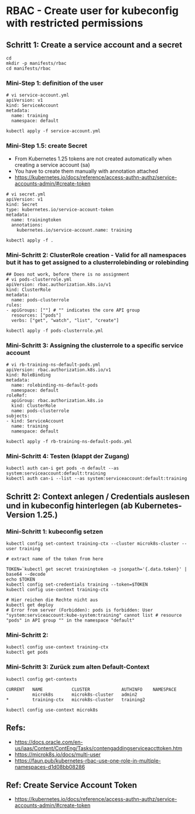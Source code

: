 # RBAC - Create user for kubeconfig with restricted permissions

## Schritt 1: Create a service account and a secret 

```
cd 
mkdir -p manifests/rbac
cd manifests/rbac
```

###  Mini-Step 1: definition of the user 

```
# vi service-account.yml 
apiVersion: v1
kind: ServiceAccount
metadata:
  name: training
  namespace: default
```

```
kubectl apply -f service-account.yml 
```

### Mini-Step 1.5: create Secret

  * From Kubernetes 1.25 tokens are not created automatically when creating a service account (sa)
  * You have to create them manually with annotation attached 
  * https://kubernetes.io/docs/reference/access-authn-authz/service-accounts-admin/#create-token

```
# vi secret.yml 
apiVersion: v1
kind: Secret
type: kubernetes.io/service-account-token
metadata:
  name: trainingtoken
  annotations:
    kubernetes.io/service-account.name: training
```

```
kubectl apply -f .
```


### Mini-Schritt 2: ClusterRole creation - Valid for all namespaces but it has to get assigned to a clusterrolebinding or rolebinding

```
## Does not work, before there is no assignment 
# vi pods-clusterrole.yml 
apiVersion: rbac.authorization.k8s.io/v1
kind: ClusterRole
metadata:
  name: pods-clusterrole
rules:
- apiGroups: [""] # "" indicates the core API group
  resources: ["pods"]
  verbs: ["get", "watch", "list", "create"]
```

```
kubectl apply -f pods-clusterrole.yml 
```

### Mini-Schritt 3: Assigning the clusterrole to a specific service account 
```
# vi rb-training-ns-default-pods.yml
apiVersion: rbac.authorization.k8s.io/v1
kind: RoleBinding
metadata:
  name: rolebinding-ns-default-pods
  namespace: default
roleRef:
  apiGroup: rbac.authorization.k8s.io
  kind: ClusterRole
  name: pods-clusterrole 
subjects:
- kind: ServiceAccount
  name: training
  namespace: default
```

```
kubectl apply -f rb-training-ns-default-pods.yml
```

### Mini-Schritt 4: Testen (klappt der Zugang) 

```
kubectl auth can-i get pods -n default --as system:serviceaccount:default:training
kubectl auth can-i --list --as system:serviceaccount:default:training
```

## Schritt 2: Context anlegen / Credentials auslesen und in kubeconfig hinterlegen (ab Kubernetes-Version 1.25.) 

### Mini-Schritt 1: kubeconfig setzen 

```
kubectl config set-context training-ctx --cluster microk8s-cluster --user training

# extract name of the token from here 

TOKEN=`kubectl get secret trainingtoken -o jsonpath='{.data.token}' | base64 --decode`
echo $TOKEN
kubectl config set-credentials training --token=$TOKEN
kubectl config use-context training-ctx

# Hier reichen die Rechte nicht aus 
kubectl get deploy
# Error from server (Forbidden): pods is forbidden: User "system:serviceaccount:kube-system:training" cannot list # resource "pods" in API group "" in the namespace "default"
```

### Mini-Schritt 2:
```
kubectl config use-context training-ctx
kubectl get pods 
```

### Mini-Schritt 3: Zurück zum alten Default-Context 

```
kubectl config get-contexts
```

```
CURRENT   NAME           CLUSTER            AUTHINFO    NAMESPACE
          microk8s       microk8s-cluster   admin2
*         training-ctx   microk8s-cluster   training2
```

```
kubectl config use-context microk8s  
```


## Refs:

  * https://docs.oracle.com/en-us/iaas/Content/ContEng/Tasks/contengaddingserviceaccttoken.htm
  * https://microk8s.io/docs/multi-user
  * https://faun.pub/kubernetes-rbac-use-one-role-in-multiple-namespaces-d1d08bb08286

## Ref: Create Service Account Token 

  * https://kubernetes.io/docs/reference/access-authn-authz/service-accounts-admin/#create-token
